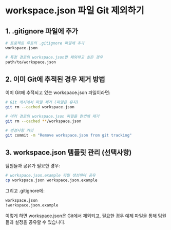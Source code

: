 # workspace.json 파일 Git 제외하기

## 1. .gitignore 파일에 추가
```bash
# 프로젝트 루트의 .gitignore 파일에 추가
workspace.json

# 특정 경로의 workspace.json만 제외하고 싶은 경우
path/to/workspace.json
```

## 2. 이미 Git에 추적된 경우 제거 방법
이미 Git에 추적되고 있는 workspace.json 파일이라면:

```bash
# Git 캐시에서 파일 제거 (파일은 유지)
git rm --cached workspace.json

# 여러 경로의 workspace.json 파일을 한번에 제거
git rm --cached **/workspace.json

# 변경사항 커밋
git commit -m "Remove workspace.json from git tracking"
```

## 3. workspace.json 템플릿 관리 (선택사항)
팀원들과 공유가 필요한 경우:

```bash
# workspace.json.example 파일 생성하여 공유
cp workspace.json workspace.json.example
```

그리고 .gitignore에:
```bash
workspace.json
!workspace.json.example
```

이렇게 하면 workspace.json은 Git에서 제외되고, 필요한 경우 예제 파일을 통해 팀원들과 설정을 공유할 수 있습니다.

